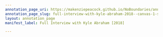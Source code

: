 ```yaml
---
annotation_page_uri: https://makenziepeacock.github.io/NoBoundaries/annotations/full-interview-with-kyle-abraham-2018--canvas-1-speaker-1.json
annotation_page_slug: full-interview-with-kyle-abraham-2018--canvas-1-speaker-1
layout: annotation_page
manifest_label: Full Interview with Kyle Abraham [2018]

---
```

